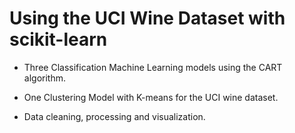 # Using the UCI Wine Dataset with scikit-learn

- Three Classification Machine Learning models using the CART algorithm.

- One Clustering Model with K-means for the UCI wine dataset.

- Data cleaning, processing and visualization.
